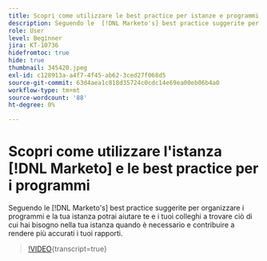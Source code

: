 ```yaml
---
title: Scopri come utilizzare le best practice per istanze e programmi di  [!DNL Marketo]
description: Seguendo le  [!DNL Marketo's] best practice suggerite per organizzare i programmi e la tua istanza puoi aiutare te e i tuoi colleghi a trovare ciò di cui hai bisogno nella tua istanza quando è necessario e contribuire a rendere più accurati i tuoi rapporti.
role: User
level: Beginner
jira: KT-10736
hidefromtoc: true
hide: true
thumbnail: 345420.jpeg
exl-id: c128913a-a4f7-4f45-ab62-3ced27f068d5
source-git-commit: 63d4aea1c818d35724c0cdc14e69ea00eb06b4a0
workflow-type: tm+mt
source-wordcount: '88'
ht-degree: 0%

---
```


# Scopri come utilizzare l&#39;istanza [!DNL Marketo] e le best practice per i programmi

Seguendo le [!DNL Marketo's] best practice suggerite per organizzare i programmi e la tua istanza potrai aiutare te e i tuoi colleghi a trovare ciò di cui hai bisogno nella tua istanza quando è necessario e contribuire a rendere più accurati i tuoi rapporti.

>[!VIDEO](https://video.tv.adobe.com/v/3413376/?quality=12&learn=on&captions=ita){transcript=true}
